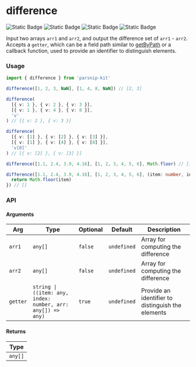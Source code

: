 # difference
![Static Badge](https://img.shields.io/badge/Statement%20Coverage-100.00%-brightgreen) ![Static Badge](https://img.shields.io/badge/Branch%20Coverage-100.00%-brightgreen) ![Static Badge](https://img.shields.io/badge/Function%20Coverage-100.00%-brightgreen) ![Static Badge](https://img.shields.io/badge/Line%20Coverage-100.00%-brightgreen)
      
Input two arrays `arr1` and `arr2`, and output the difference set of `arr1` - `arr2`. Accepts a `getter`, which can be a field path similar to [getByPath](../object/getByPath) or a callback function, used to provide an identifier to distinguish elements.

### Usage

```ts
import { difference } from 'parsnip-kit'

difference([1, 2, 3, NaN], [1, 4, 8, NaN]) // [2, 3]

difference(
  [{ v: 1 }, { v: 2 }, { v: 3 }],
  [{ v: 1 }, { v: 4 }, { v: 8 }],
  'v'
) // [{ v: 2 }, { v: 3 }]

difference(
  [{ v: [1] }, { v: [2] }, { v: [3] }],
  [{ v: [1] }, { v: [4] }, { v: [8] }],
  'v[0]'
) // [{ v: [2] }, { v: [3] }]

difference([1.1, 2.4, 3.9, 4.16], [1, 2, 3, 4, 5, 6], Math.floor) // []

difference([1.1, 2.4, 3.9, 4.16], [1, 2, 3, 4, 5, 6], (item: number, index: number, arr: number[]) => {
  return Math.floor(item)
}) // []
```


### API

#### Arguments

| Arg | Type | Optional | Default | Description |
| --- | --- | --- | --- | --- |
| `arr1` | `any[]` | `false` | `undefined` | Array for computing the difference |
| `arr2` | `any[]` | `false` | `undefined` | Array for computing the difference |
| `getter` | `string \| ((item: any, index: number, arr: any[]) => any)` | `true` | `undefined` | Provide an identifier to distinguish the elements |

#### Returns

| Type |
| ---  |
| `any[]`  |